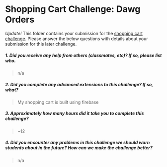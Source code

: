 # Shopping Cart Challenge: Dawg Orders

*Update!* This folder contains your submission for the [shopping cart challenge](http://info343-joelross.rhcloud.com/challenges/cart). Please answer the below questions with details about your submission for this later challenge.

##### 1. Did you receive any help from others (classmates, etc)? If so, please list who. #####
> n/a

##### 2. Did you complete any advanced extensions to this challenge? If so, what? #####
> My shopping cart is built using firebase

##### 3. Approximately how many hours did it take you to complete this challenge? #####
> ~12

##### 4. Did you encounter any problems in this challenge we should warn students about in the future? How can we make the challenge better? #####
> n/a


